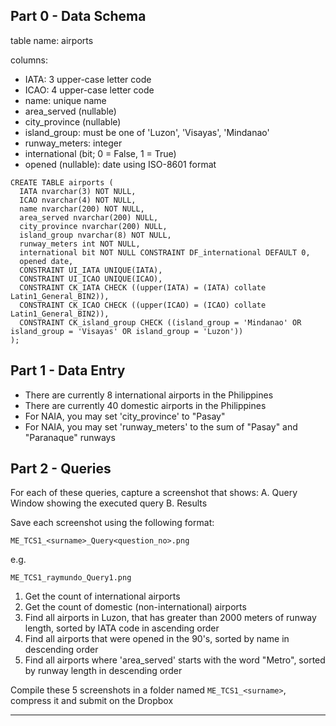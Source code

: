 ## Part 0 - Data Schema

table name: airports

columns:
  - IATA: 3 upper-case letter code
  - ICAO: 4 upper-case letter code
  - name: unique name
  - area_served (nullable)
  - city_province (nullable)
  - island_group: must be one of 'Luzon', 'Visayas', 'Mindanao'
  - runway_meters: integer
  - international (bit; 0 = False, 1 = True)
  - opened (nullable): date using ISO-8601 format

```
CREATE TABLE airports (
  IATA nvarchar(3) NOT NULL,
  ICAO nvarchar(4) NOT NULL,
  name nvarchar(200) NOT NULL,
  area_served nvarchar(200) NULL,
  city_province nvarchar(200) NULL,
  island_group nvarchar(8) NOT NULL,
  runway_meters int NOT NULL,
  international bit NOT NULL CONSTRAINT DF_international DEFAULT 0,
  opened date,
  CONSTRAINT UI_IATA UNIQUE(IATA),
  CONSTRAINT UI_ICAO UNIQUE(ICAO),
  CONSTRAINT CK_IATA CHECK ((upper(IATA) = (IATA) collate Latin1_General_BIN2)),
  CONSTRAINT CK_ICAO CHECK ((upper(ICAO) = (ICAO) collate Latin1_General_BIN2)),
  CONSTRAINT CK_island_group CHECK ((island_group = 'Mindanao' OR island_group = 'Visayas' OR island_group = 'Luzon'))
);
```


## Part 1 - Data Entry

- There are currently 8 international airports in the Philippines
- There are currently 40 domestic airports in the Philippines
- For NAIA, you may set 'city_province' to "Pasay"
- For NAIA, you may set 'runway_meters' to the sum of "Pasay" and "Paranaque" runways


## Part 2 - Queries

For each of these queries, capture a screenshot that shows:
A. Query Window showing the executed query
B. Results 

Save each screenshot using the following format:

`ME_TCS1_<surname>_Query<question_no>.png`

e.g.

`ME_TCS1_raymundo_Query1.png`

1. Get the count of international airports
2. Get the count of domestic (non-international) airports
3. Find all airports in Luzon, that has greater than 2000 meters of runway length, sorted by IATA code in ascending order
4. Find all airports that were opened in the 90's, sorted by name in descending order
5. Find all airports where 'area_served' starts with the word "Metro", sorted by runway length in descending order
 
 Compile these 5 screenshots in a folder named `ME_TCS1_<surname>`, compress it and submit on the Dropbox

 ---